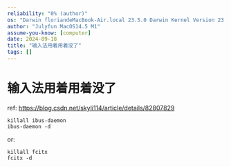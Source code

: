 ```yaml
---
reliability: "0% (author)"
os: "Darwin floriandeMacBook-Air.local 23.5.0 Darwin Kernel Version 23.5.0: Wed May  1 20:16:51 PDT 2024; root:xnu-10063.121.3~5/RELEASE_ARM64_T8103 arm64"
author: "Julyfun MacOS14.5 M1"
assume-you-know: [computer]
date: 2024-09-18
title: "输入法用着用着没了"
tags: []
---
```


# 输入法用着用着没了

ref: https://blog.csdn.net/skyli114/article/details/82807829

```
killall ibus-daemon
ibus-daemon -d
```

or: 

```
killall fcitx
fcitx -d
```

